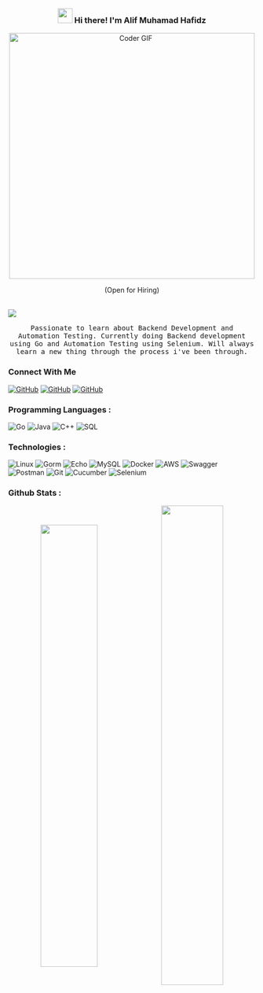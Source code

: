 <h3 align="center"><img src = "https://raw.githubusercontent.com/MartinHeinz/MartinHeinz/master/wave.gif" width = 30px> Hi there! I'm Alif Muhamad Hafidz </h3>
<div align="center">
   <img src="https://media2.giphy.com/media/ZVik7pBtu9dNS/giphy.gif" alt="Coder GIF" width="500">
   <p > (Open for Hiring)</p>
   <br>
</div>

<img src="https://komarev.com/ghpvc/?username=AlifMuhamadHafidz&&style=flat-square" align="center" />

<p align="center">
  <samp> Passionate to learn about Backend Development and Automation Testing. Currently doing Backend development using Go and Automation Testing using Selenium. Will always learn a new thing through the process i've been through.

  </samp>
<div align="left"> 
 
 <h3> Connect With Me </h3>
 
[![GitHub](https://img.shields.io/badge/-LinkedIn-0077B5?logo=linkedin&logoColor=white)](https://www.linkedin.com/in/alifmh23/)
[![GitHub](https://img.shields.io/badge/Email-D14836?logo=gmail&logoColor=white)](mailto:alifmuhamadhafidz23@gmail.com)
[![GitHub](https://img.shields.io/badge/Telegram-2CA5E0?logo=telegram&logoColor=white)](https://t.me/alifhfdz)


</div>

### Programming Languages :
![Go](https://img.shields.io/badge/-Go-000?&logo=Go)
![Java](https://img.shields.io/badge/-Java-ED8B00?&logo=openjdk)
![C++](https://img.shields.io/badge/-C++-00599C?&logo=c%2B%2B&logoColor=white)
![SQL](https://img.shields.io/badge/-SQL-000?&logo=MySQL)
<!-- ![JAVASCRIPT](https://img.shields.io/badge/-javasript-000?&logo=Javascript) -->


### Technologies :
   ![Linux](https://img.shields.io/badge/-Linux-FCC624?&logo=linux&logoColor=black)
   ![Gorm](https://img.shields.io/badge/Gorm-00ADD8?logo=go&logoColor=black)
   ![Echo](https://img.shields.io/badge/Echo-23CF5F?logo=go&logoColor=white)
   ![MySQL](https://img.shields.io/badge/-MySQL-4479A1?&logo=mysql&logoColor=black)
   ![Docker](https://img.shields.io/badge/Docker-2496ED?logo=docker&logoColor=black)
   ![AWS](https://img.shields.io/badge/AWS-232F3E?logo=amazon-aws&logoColor=black)
   ![Swagger](https://img.shields.io/badge/Swagger-85EA2D?logo=swagger&logoColor=black)
   ![Postman](https://img.shields.io/badge/Postman-FF6C37?logo=postman&logoColor=black)
   ![Git](https://img.shields.io/badge/Git-F05032?logo=git&logoColor=black)
   ![Cucumber](https://img.shields.io/badge/-Cucumber-23D96C?&logo=cucumber&logoColor=black)
   ![Selenium](https://img.shields.io/badge/-Selenium-43B02A?&logo=selenium&logoColor=black)
  

<!-- ![JAVASCRIPT](https://img.shields.io/badge/-javasript-000?&logo=Javascript) -->

<p align="left">

### Github Stats :
<div align="center">
  <img src="https://github-stats-tkiw.vercel.app/api?username=AlifMuhamadHafidz&theme=radical&show_icons=true&count_private=true" align="center" width="48%"  />
  <img src="https://github-stats-tkiw.vercel.app/api/top-langs/?username=AlifMuhamadHafidz&theme=radical&card_width=445&layout=compact" align="center" width="50%" />
</div>



